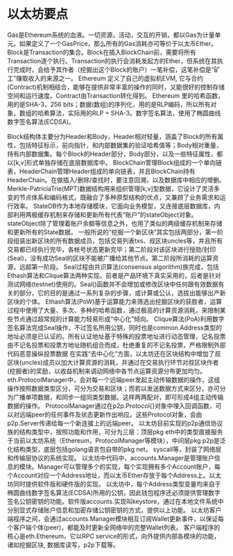 # 以太坊要点

Gas是Ethereum系统的血液。一切资源，活动，交互的开销，都以Gas为计量单元。如果定义了一个GasPrice，那么所有的Gas消耗亦可等价于以太币Ether。
Block是Transaction的集合。Block在插入BlockChain前，需要将所有Transaction逐个执行。Transaction的执行会消耗发起方的Ether，但系统在其执行完成时，会给予其作者（挖掘出这个Block的账户）一笔补偿，这笔补偿是“矿工”赚取收入的来源之一。
Ethereum 定义了自己的虚拟机EVM, 它与合约(Contract)机制相结合，能够在提供非常丰富的操作的同时，又能很好的控制存储空间和运行速度。Contract由Transaction转化得到。
Ethereum 里的哈希函数，用的是SHA-3，256 bits；数据(数组)的序列化，用的是RLP编码，所以所有对象，数组的哈希算法，实际用的RLP + SHA-3。数字签名算法，使用了椭圆曲线数字签名算法(ECDSA)。

Block结构体主要分为Header和Body，Header相对轻量，涵盖了Block的所有属性，包括特征标示，前向指针，和内部数据集的验证哈希值等；Body相对重量，持有内部数据集。每个Block的Header部分，Body部分，以及一些特征属性，都以[k,v]形式单独存储在底层数据库中。
BlockChain管理Block组成的一个单向链表，HeaderChain管理Header组成的单向链表，并且BlockChain持有HeaderChain。在做插入/删除/查找时，要注意回溯，以及数据库中相应的增删。
Merkle-PatriciaTrie(MPT)数据结构用来组织管理[k,v]型数据，它设计了灵活多变的节点体系和编码格式，既融合了多种原型结构的优点，又兼顾了业务需求和运行效率。
StateDB作为本地存储模块，它面向业务模型，又连接底层数据库，内部利用两极缓存机制来存储和更新所有代表“账户”的stateObject对象。
stateObject除了管理着账户余额等信息之外，也用了类似的两级缓存机制来存储和更新所有的State数据。
一般所说的“挖掘一个新区块”其实包括两部分，第一阶段组装出新区块的所有数据成员，包括交易列表txs、叔区块uncles等，并且所有交易都已经执行完毕，各帐号状态更新完毕；第二阶段对该区块进行授勋/封印(Seal)，没有成功Seal的区块不能被广播给其他节点。第二阶段所消耗的运算资源，远超第一阶段。
Seal过程由共识算法(consensus algorithm)族完成，包括Ethash算法和Clique算法两种实现。前者是产品环境下真实采用的，后者是针对测试网络(testnet)使用的。Seal()函数并不会增加或修改区块中任何跟有效数据有关的部分，它的目的是通过一系列复杂的步骤，或计算或公认，选拔出能够出产新区块的个体。
Ethash算法(PoW)基于运算能力来筛选出挖掘区块的获胜者，运算过程中使用了大量、多次、多种的哈希函数，通过极高的计算资源消耗，来限制某些节点通过超常规的计算能力轻易形成“中心化”倾向。
Clique算法(PoA)利用数字签名算法完成Seal操作，不过签名所用公钥，同时也是common.Address类型的地址必须是已认证的。所有认证地址基于特殊的投票地址进行动态管理，记名投票由不记名投票和投票方地址随机组合而成，杜绝重复的不记名投票，严格限制外部代码恶意操纵投票数据
在实践“去中心化”方面，以太坊还在区块结构中增加了叔区块(uncles)成员以加大计算资源的消耗，并通过在交易执行环节对叔区块作者(挖掘者)的奖励，以收益机制来调动网络中各节点运算资源分布更加均匀。
eth.ProtocolManager中，会对每一个远端peer发起主动传输数据的操作，这组操作按照数据类型区分，可分为交易和区块；而若以发送数据方式来区分，亦可分为广播单项数据，和同步一组同类型数据。这样两两配对，即可形成4组主动传输数据的操作。
ProtocolManager通过在p2p.Protocol{}对象中埋入回调函数，可以对远端peer的任何事件及状态更新作出响应。这些Protocol对象，会由p2p.Server传递给每一个新连接上的远端peer。
以太坊目前实现的p2p通信协议族的结构类型中，按照功能和作用，可分为三层：顶层pkg eth中的类型直接服务于当前以太坊系统（Ethereum，ProtocolManager等模块），中间层pkg p2p是泛化结构类型，底层包括golang语言包自带的pkg net， syscall等，封装了网络层和传输层协议的系统实现。
以太坊中代码中，accounts.Manager是管理账户信息的模块。Manager可以管理多个<Wallet>的实现，每个<Wallet>实现拥有多个Account账户，每个Account对应一个Address地址，而以太币Ether存放于每个Address上。以太坊同时提供软件版和硬件版的<Wallet>实现。
以太坊中，每个Address类型变量均来自于椭圆曲线数字签名算法(ECDSA)所用的公钥，因此钱包程序还必须提供管理数字签名公钥密钥的功能。软件版accounts.<Wallet>实现叫keystore，通过在本地文件系统中分别显式存储账户信息和加密存储公钥密钥的方式，提供以上功能。
以太坊客户端程序之间，会通过accounts.Manager模块相互订阅Wallet更新事件，以保证每个客户端个体(peer)，都能及时更新全网络中的完整Wallet列表。
客户端程序的核心是eth.Ethereum，它以RPC service的形式，向外提供内部各模块的功能，诸如挖掘区块, 数据库读写，p2p下载等。
